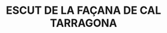 ---
layout: test
title:  "ESCUT DE LA FAÇANA DE CAL TARRAGONA"
coordinates:
  - group1:
        - [1.460608580944843, 42.357967312097763]
        - [1.460625384106278, 42.357969920532277]
        - [1.460624456557322, 42.357892765438379]
        - [1.460602814096961, 42.357890985560225]
        - [1.460608179485003, 42.357967306706513]
        - [1.460608580944843, 42.357967312097763]
---
